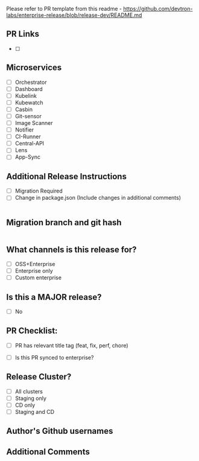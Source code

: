 Please refer to PR template from this readme - https://github.com/devtron-labs/enterprise-release/blob/release-dev/README.md

## PR Links
- [ ] 

## Microservices
- [ ] Orchestrator
- [ ] Dashboard
- [ ] Kubelink
- [ ] Kubewatch
- [ ] Casbin
- [ ] Git-sensor
- [ ] Image Scanner
- [ ] Notifier
- [ ] CI-Runner
- [ ] Central-API
- [ ] Lens
- [ ] App-Sync

## Additional Release Instructions
- [ ] Migration Required
- [ ] Change in package.json (Include changes in additional comments)

```additional-release-instructions

```

## Migration branch and git hash
```migration-branch-git-hash

```

## What channels is this release for?
- [ ] OSS+Enterprise
- [ ] Enterprise only
- [ ] Custom enterprise

## Is this a MAJOR release?
- [ ] No

## PR Checklist:
* [ ] PR has relevant title tag (feat, fix, perf, chore)
- [ ] Is this PR synced to enterprise?

## Release Cluster?
- [ ] All clusters
- [ ] Staging only
- [ ] CD only
- [ ] Staging and CD

## Author's Github usernames

## Additional Comments
```additional-comments

```